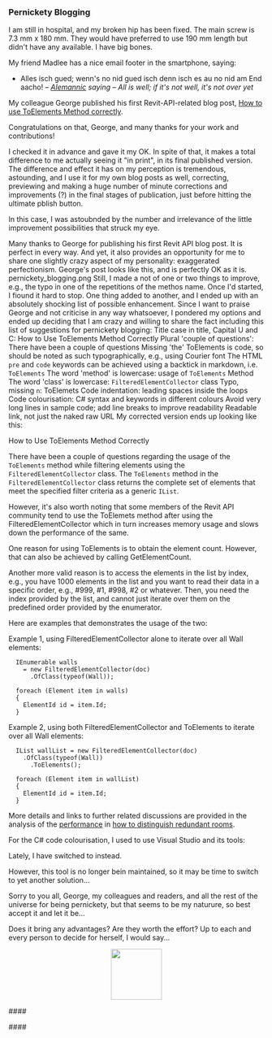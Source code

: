 <head>
<meta http-equiv="Content-Type" content="text/html; charset=utf-8">
<link rel="stylesheet" type="text/css" href="bc.css">
<script src="https://cdn.rawgit.com/google/code-prettify/master/loader/run_prettify.js" type="text/javascript"></script>
</head>

<!---

- pernickety blogging
Many thanks to George for publishing his first Revit API blog post.
It is perfect in every way.
And yet, it also provides an opportunity for me to share one slightly crazy aspect of my personality: exaggerated perfectionism.
George's post looks like this, and is perfectly OK as it is.
pernickety_blogging.png
Still, I made a not of one or two things to improve, e.g., the typo in one of the repetitions of the methos name.
Once I'd started, I fiound it hard to stop. One thing added to another, and I ended up with an absolutely shocking list of possible enhancement.
Since I want to praise George and not criticise in any way whatsoever, I pondered my options and ended up deciding that I am crazy and willing to share the fact including this list of suggestions for pernickety blogging:
Title case in title, Capital U and C: How to Use ToElements Method Correctly
Plural 'couple of questions': There have been a couple of questions
Missing 'the'
ToElements is code, so should be noted as such typographically, e.g., using Courier font
The HTML `pre` and `code` keywords can be achieved using a backtick in markdown, i.e. `ToElements`
The word 'method' is lowercase: usage of `ToElements` Method
The word 'class' is lowercase: `FilteredElementCollector` class
Typo, missing `n`: ToElemets
Code indentation: leading spaces inside the loops
Code colourisation: C# syntax and keywords in different colours
Avoid very long lines in sample code; add line breaks to improve readability
Readable link, not just the naked raw URL
My corrected version ends up looking like this:




How to Use ToElements Method Correctly

There have been a couple of questions regarding the usage of the `ToElements` method while filtering elements using the `FilteredElementCollector` class.
The `ToElements` method in the `FilteredElementCollector` class returns the complete set of elements that meet the specified filter criteria as a generic `IList`.

However, it's also worth noting that some members of the Revit API community tend to use the ToElemets method after using the FilteredElementCollector which in turn increases memory usage and slows down the performance of the same.

One reason for using ToElements is to obtain the element count. However, that can also be achieved by calling GetElementCount.

Another more valid reason is to access the elements in the list by index, e.g., you have 1000 elements in the list and you want to read their data in a specific order, e.g., #999, #1, #998, #2 or whatever. Then, you need the index provided by the list, and cannot just iterate over them on the predefined order provided by the enumerator.

Here are examples that demonstrates the usage of the two:

Example 1, using FilteredElementCollector alone to iterate over all Wall elements:

```
  IEnumerable walls
    = new FilteredElementCollector(doc)
      .OfClass(typeof(Wall));

  foreach (Element item in walls)
  {
    ElementId id = item.Id;
  }
```

Example 2, using both FilteredElementCollector and ToElements to iterate over all Wall elements:

```
  IList wallList = new FilteredElementCollector(doc)
    .OfClass(typeof(Wall))
      .ToElements();

  foreach (Element item in wallList)
  {
    ElementId id = item.Id;
  }
```

More details and links to further related discussions are provided in the analysis of
the [performance](https://thebuildingcoder.typepad.com/blog/2016/04/how-to-distinguish-redundant-rooms.html#2)
in [how to distinguish redundant rooms](https://thebuildingcoder.typepad.com/blog/2016/04/how-to-distinguish-redundant-rooms.html).

For the C# code colourisation, I used to use Visual Studio and its tools:

Lately, I have switched to instead.

However, this tool is no longer bein maintained, so it may be time to switch to yet another solution...

Sorry to you all, George, my colleagues and readers, and all the rest of the universe for being pernickety, but that seems to be my naturure, so best accept it and let it be...

Does it bring any advantages? Are they worth the effort? Up to each and every person to decide for herself, I would say...


- the main screw is 180 mm x 7.3 mm. they would have used 190mm but didn't have any.

- madlee sagt: Alles isch gued un wenn's no nid gued isch , denn isch es au no nid am End aacho !

twitter:

@AutodeskAPS @AutodeskRevit #RevitAPI #BIM @DynamoBIM @AutodeskAPS

&ndash; ...

linkedin:


#BIM #DynamoBIM #AutodeskAPS #Revit #API #IFC #SDK #Autodesk #AEC #adsk

the [Revit API discussion forum](http://forums.autodesk.com/t5/revit-api-forum/bd-p/160) thread

<center>
<img src="img/" alt="" title="" width="600"/>
<p style="font-size: 80%; font-style:italic"></p>
</center>

-->

### Pernickety Blogging

I am still in hospital, and my broken hip has been fixed.
The main screw is 7.3 mm x 180 mm.
They would have preferred to use 190 mm length but didn't have any available.
I have big bones.

My friend Madlee has a nice email footer in the smartphone, saying:

- Alles isch gued; wenn's no nid gued isch denn isch es au no nid am End aacho!
<span style="text-align: right; font-style: italic">&ndash;  [Alemannic](https://en.wikipedia.org/wiki/Alemannic_German) saying
&ndash; All is well; if it's not well, it's not over yet</span>

My colleague George published his first Revit-API-related blog post,
[How to use ToElements Method correctly](https://adndevblog.typepad.com/aec/2023/10/how-to-use-toelements-method-correctly.html).

Congratulations on that, George, and many thanks for your work and contributions!

I checked it in advance and gave it my OK.
In spite of that, it makes a total difference to me actually seeing it "in print", in its final published version.
The difference and effect it has on my perception is tremendous, astounding, and I use it for my own blog posts as well, correcting, previewing and making a huge number of minute corrections and improvements (?) in the final stages of publication, just before hitting the ultimate pblish button.

In this case, I was astoubnded by the number and irrelevance of the little improvement possibilities that struck my eye.



Many thanks to George for publishing his first Revit API blog post.
It is perfect in every way.
And yet, it also provides an opportunity for me to share one slightly crazy aspect of my personality: exaggerated perfectionism.
George's post looks like this, and is perfectly OK as it is.
pernickety_blogging.png
Still, I made a not of one or two things to improve, e.g., the typo in one of the repetitions of the methos name.
Once I'd started, I fiound it hard to stop. One thing added to another, and I ended up with an absolutely shocking list of possible enhancement.
Since I want to praise George and not criticise in any way whatsoever, I pondered my options and ended up deciding that I am crazy and willing to share the fact including this list of suggestions for pernickety blogging:
Title case in title, Capital U and C: How to Use ToElements Method Correctly
Plural 'couple of questions': There have been a couple of questions
Missing 'the'
ToElements is code, so should be noted as such typographically, e.g., using Courier font
The HTML `pre` and `code` keywords can be achieved using a backtick in markdown, i.e. `ToElements`
The word 'method' is lowercase: usage of `ToElements` Method
The word 'class' is lowercase: `FilteredElementCollector` class
Typo, missing `n`: ToElemets
Code indentation: leading spaces inside the loops
Code colourisation: C# syntax and keywords in different colours
Avoid very long lines in sample code; add line breaks to improve readability
Readable link, not just the naked raw URL
My corrected version ends up looking like this:




How to Use ToElements Method Correctly

There have been a couple of questions regarding the usage of the `ToElements` method while filtering elements using the `FilteredElementCollector` class.
The `ToElements` method in the `FilteredElementCollector` class returns the complete set of elements that meet the specified filter criteria as a generic `IList`.

However, it's also worth noting that some members of the Revit API community tend to use the ToElemets method after using the FilteredElementCollector which in turn increases memory usage and slows down the performance of the same.

One reason for using ToElements is to obtain the element count. However, that can also be achieved by calling GetElementCount.

Another more valid reason is to access the elements in the list by index, e.g., you have 1000 elements in the list and you want to read their data in a specific order, e.g., #999, #1, #998, #2 or whatever. Then, you need the index provided by the list, and cannot just iterate over them on the predefined order provided by the enumerator.

Here are examples that demonstrates the usage of the two:

Example 1, using FilteredElementCollector alone to iterate over all Wall elements:

```
  IEnumerable walls
    = new FilteredElementCollector(doc)
      .OfClass(typeof(Wall));

  foreach (Element item in walls)
  {
    ElementId id = item.Id;
  }
```

Example 2, using both FilteredElementCollector and ToElements to iterate over all Wall elements:

```
  IList wallList = new FilteredElementCollector(doc)
    .OfClass(typeof(Wall))
      .ToElements();

  foreach (Element item in wallList)
  {
    ElementId id = item.Id;
  }
```

More details and links to further related discussions are provided in the analysis of
the [performance](https://thebuildingcoder.typepad.com/blog/2016/04/how-to-distinguish-redundant-rooms.html#2)
in [how to distinguish redundant rooms](https://thebuildingcoder.typepad.com/blog/2016/04/how-to-distinguish-redundant-rooms.html).

For the C# code colourisation, I used to use Visual Studio and its tools:

Lately, I have switched to instead.

However, this tool is no longer bein maintained, so it may be time to switch to yet another solution...

Sorry to you all, George, my colleagues and readers, and all the rest of the universe for being pernickety, but that seems to be my naturure, so best accept it and let it be...

Does it bring any advantages? Are they worth the effort? Up to each and every person to decide for herself, I would say...


<center>
<img src="img/" alt="" title="" width="100"/>
</center>


####<a name="2"></a>

####<a name="3"></a>

<pre class="prettyprint">

</pre>


